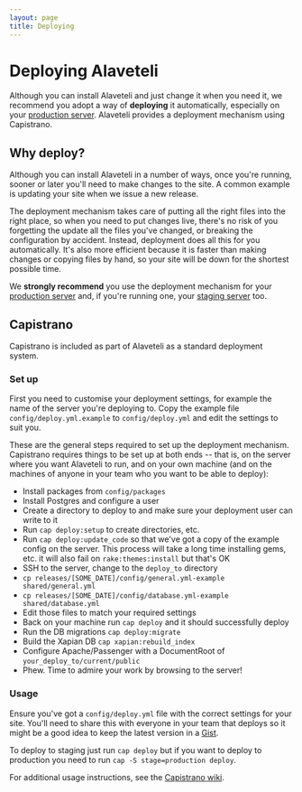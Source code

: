 ```yaml
---
layout: page
title: Deploying
---
```


# Deploying Alaveteli

<p class="lead">
  Although you can install Alaveteli and just change it when you need it, we
  recommend you adopt a way of <strong>deploying</strong> it automatically,
  especially on your <a href="{{ site.baseurl }}glossary/#production">production server</a>.
  Alaveteli provides a deployment mechanism using Capistrano.
</p>

## Why deploy?

Although you can install Alaveteli in a number of ways, once you're running,
sooner or later you'll need to make changes to the site. A common example is
updating your site when we issue a new release.

The deployment mechanism takes care of putting all the right files into the
right place, so when you need to put changes live, there's no risk of you
forgetting the update all the files you've changed, or breaking the
configuration by accident. Instead, deployment does all this for you
automatically. It's also more efficient because it is faster than making
changes or copying files by hand, so your site will be down for the shortest
possible time.

We **strongly recommend** you use the deployment mechanism for your 
<a href="{{ site.baseurl }}glossary/#production">production server</a> and, if
you're running one, your 
<a href="{{ site.baseurl }}glossary/#staging">staging server</a> too.

## Capistrano

Capistrano is included as part of Alaveteli as a standard deployment system.

### Set up

First you need to customise your deployment settings, for example the name of the
server you're deploying to. Copy the example file `config/deploy.yml.example` to
`config/deploy.yml` and edit the settings to
suit you.

These are the general steps required to set up the deployment mechanism. Capistrano
requires things to be set up at both ends -- that is, on the server where you want
Alaveteli to run, and on your own machine (and on the machines of anyone in your team
who you want to be able to deploy):

* Install packages from `config/packages`
* Install Postgres and configure a user
* Create a directory to deploy to and make sure your deployment user can write to it
* Run `cap deploy:setup` to create directories, etc.
* Run `cap deploy:update_code` so that we've got a copy of the example config on the server. This process will take a long time installing gems, etc. it will also fail on `rake:themes:install` but that's OK
* SSH to the server, change to the `deploy_to` directory
* `cp releases/[SOME_DATE]/config/general.yml-example shared/general.yml`
* `cp releases/[SOME_DATE]/config/database.yml-example shared/database.yml`
* Edit those files to match your required settings
* Back on your machine run `cap deploy` and it should successfully deploy
* Run the DB migrations `cap deploy:migrate`
* Build the Xapian DB `cap xapian:rebuild_index`
* Configure Apache/Passenger with a DocumentRoot of `your_deploy_to/current/public`
* Phew. Time to admire your work by browsing to the server!


### Usage

Ensure you've got a `config/deploy.yml` file with the correct settings for your
site. You'll need to share this with everyone in your team that deploys so it
might be a good idea to keep the latest version in a
[Gist](http://gist.github.com/).

To deploy to staging just run `cap deploy` but if you want to deploy to
production you need to run `cap -S stage=production deploy`.

For additional usage instructions, see the [Capistrano
wiki](https://github.com/capistrano/capistrano/wiki/).

